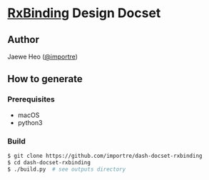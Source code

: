 # [RxBinding] Design Docset

## Author
 
Jaewe Heo ([@importre](https://github.com/importre))

## How to generate

### Prerequisites

- macOS
- python3

### Build

```sh
$ git clone https://github.com/importre/dash-docset-rxbinding
$ cd dash-docset-rxbinding
$ ./build.py  # see outputs directory
```

[RxBinding]: https://github.com/JakeWharton/RxBinding